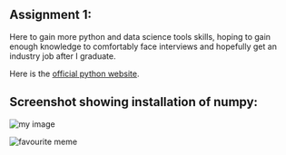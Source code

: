 ## Assignment 1: 
Here to gain more python and data science tools skills, hoping to gain enough knowledge to comfortably face interviews and hopefully get an industry job after I graduate. 

Here is the [official python website](https://www.python.org). 

## Screenshot showing installation of numpy: 
![my image](/Users/Shreya1/Documents/GitHub/ds-217-02-git-ShreyaSreeram/image.png)

![favourite meme](https://miro.medium.com/v2/resize:fit:1400/1*GI-td9gs8D5OKZd19mAOqA.png)
